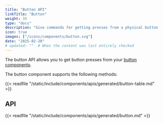 ```yaml
---
title: "Button API"
linkTitle: "Button"
weight: 35
type: "docs"
description: "Give commands for getting presses from a physical button."
icon: true
images: ["/icons/components/button.svg"]
date: "2025-02-20"
# updated: ""  # When the content was last entirely checked
---
```


The button API allows you to get button presses from your [button components](/operate/reference/components/button/).

The button component supports the following methods:

{{< readfile "/static/include/components/apis/generated/button-table.md" >}}

## API

{{< readfile "/static/include/components/apis/generated/button.md" >}}
